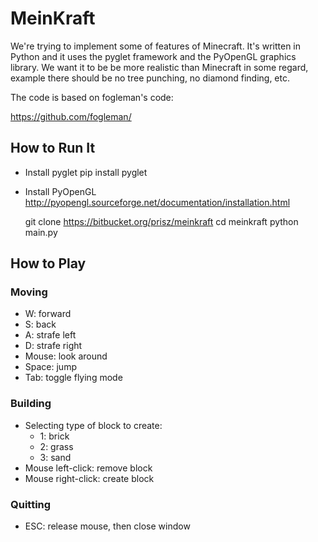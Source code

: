 # MeinKraft

We're trying to implement some of features of Minecraft. 
It's written in Python and it uses the pyglet framework and the PyOpenGL graphics library.
We want it to be be more realistic than Minecraft in some regard, example there should be no tree punching, no diamond finding, etc.

The code is based on fogleman's code:

https://github.com/fogleman/



## How to Run It

* Install pyglet
    pip install pyglet
* Install PyOpenGL
  http://pyopengl.sourceforge.net/documentation/installation.html


    git clone https://bitbucket.org/prisz/meinkraft
    cd meinkraft
    python main.py

## How to Play

### Moving

- W: forward
- S: back
- A: strafe left
- D: strafe right
- Mouse: look around
- Space: jump
- Tab: toggle flying mode

### Building

- Selecting type of block to create:
    - 1: brick
    - 2: grass
    - 3: sand
- Mouse left-click: remove block
- Mouse right-click: create block

### Quitting

- ESC: release mouse, then close window